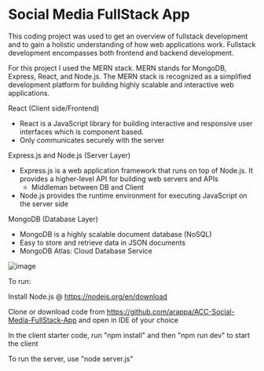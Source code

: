 # Social Media FullStack App

This coding project was used to get an overview of fullstack development and to gain a holistic understanding of how web applications work. Fullstack development encompasses 
both frontend and backend development. 

For this project I used the MERN stack. MERN stands for MongoDB, Express, React, and Node.js. The MERN stack is recognized as a simplified development platform for building 
highly scalable and interactive web applications.

React (Client side/Frontend) 
- React is a JavaScript library for building interactive and responsive user interfaces which is component based.
- Only communicates securely with the server
  
Express.js and Node.js (Server Layer)
- Express.js is a web application framework that runs on top of Node.js. It provides a higher-level API for building web servers and APIs
  - Middleman between DB and Client
- Node.js provides the runtime environment for executing JavaScript on the server side
  
MongoDB (Database Layer)
- MongoDB is a highly scalable document database (NoSQL)
- Easy to store and retrieve data in JSON documents
- MongoDB Atlas: Cloud Database Service
  
![image](https://github.com/arappa/ACC-Social-Media-FullStack-App/assets/35510342/33a15502-99ae-4e0b-a1f6-06cec5257626)


To run:

 Install Node.js @ https://nodejs.org/en/download

 Clone or download code from https://github.com/arappa/ACC-Social-Media-FullStack-App
 and open in IDE of your choice

 In the client starter code, run "npm install" and then "npm run dev" to start the client

 To run the server, use "node server.js"
